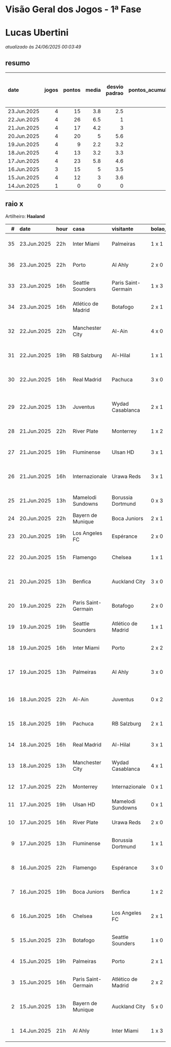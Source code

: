 # Visão Geral dos Jogos - 1ª Fase

# Lucas Ubertini

_atualizado às 24/06/2025 00:03:49_

## resumo

| date        |   jogos |   pontos |   media |   desvio padrao |   pontos_acumulados |   1-Placar exato |   2-Vencedor + gols de um time |   3-Vencedor correto |   4-Gols de um time |   5-Nenhum acerto |
|:------------|--------:|---------:|--------:|----------------:|--------------------:|-----------------:|-------------------------------:|---------------------:|--------------------:|------------------:|
| 23.Jun.2025 |       4 |       15 |     3.8 |             2.5 |                 150 |                0 |                              0 |                    3 |                   0 |                 1 |
| 22.Jun.2025 |       4 |       26 |     6.5 |             1   |                 135 |                0 |                              3 |                    1 |                   0 |                 0 |
| 21.Jun.2025 |       4 |       17 |     4.2 |             3   |                 109 |                0 |                              1 |                    2 |                   0 |                 1 |
| 20.Jun.2025 |       4 |       20 |     5   |             5.6 |                  92 |                1 |                              1 |                    0 |                   1 |                 1 |
| 19.Jun.2025 |       4 |        9 |     2.2 |             3.2 |                  72 |                0 |                              1 |                    0 |                   2 |                 1 |
| 18.Jun.2025 |       4 |       13 |     3.2 |             3.3 |                  63 |                0 |                              1 |                    1 |                   1 |                 1 |
| 17.Jun.2025 |       4 |       23 |     5.8 |             4.6 |                  50 |                1 |                              0 |                    2 |                   1 |                 0 |
| 16.Jun.2025 |       3 |       15 |     5   |             3.5 |                  27 |                0 |                              2 |                    0 |                   1 |                 0 |
| 15.Jun.2025 |       4 |       12 |     3   |             3.6 |                  12 |                0 |                              1 |                    1 |                   0 |                 2 |
| 14.Jun.2025 |       1 |        0 |     0   |             0   |                   0 |                0 |                              0 |                    0 |                   0 |                 1 |

## raio x

Artilheiro: **Haaland**

|   # | date        | hour   | casa                | visitante           | bolao_placar   | bolao_time          | real_placar   | real_time           |   pontos | criterio                     |   pontos_acumulados |
|----:|:------------|:-------|:--------------------|:--------------------|:---------------|:--------------------|:--------------|:--------------------|---------:|:-----------------------------|--------------------:|
|  35 | 23.Jun.2025 | 22h    | Inter Miami         | Palmeiras           | 1 x 1          | empate              | 2 x 2         | empate              |        5 | 3-Vencedor correto           |                 150 |
|  36 | 23.Jun.2025 | 22h    | Porto               | Al Ahly             | 2 x 0          | Porto               | 4 x 4         | empate              |        0 | 5-Nenhum acerto              |                 150 |
|  33 | 23.Jun.2025 | 16h    | Seattle Sounders    | Paris Saint-Germain | 1 x 3          | Paris Saint-Germain | 0 x 2         | Paris Saint-Germain |        5 | 3-Vencedor correto           |                 140 |
|  34 | 23.Jun.2025 | 16h    | Atlético de Madrid  | Botafogo            | 2 x 1          | Atlético de Madrid  | 1 x 0         | Atlético de Madrid  |        5 | 3-Vencedor correto           |                 145 |
|  32 | 22.Jun.2025 | 22h    | Manchester City     | Al-Ain              | 4 x 0          | Manchester City     | 6 x 0         | Manchester City     |        7 | 2-Vencedor + gols de um time |                 135 |
|  31 | 22.Jun.2025 | 19h    | RB Salzburg         | Al-Hilal            | 1 x 1          | empate              | 0 x 0         | empate              |        5 | 3-Vencedor correto           |                 128 |
|  30 | 22.Jun.2025 | 16h    | Real Madrid         | Pachuca             | 3 x 0          | Real Madrid         | 3 x 1         | Real Madrid         |        7 | 2-Vencedor + gols de um time |                 123 |
|  29 | 22.Jun.2025 | 13h    | Juventus            | Wydad Casablanca    | 2 x 1          | Juventus            | 4 x 1         | Juventus            |        7 | 2-Vencedor + gols de um time |                 116 |
|  28 | 21.Jun.2025 | 22h    | River Plate         | Monterrey           | 1 x 2          | Monterrey           | 0 x 0         | empate              |        0 | 5-Nenhum acerto              |                 109 |
|  27 | 21.Jun.2025 | 19h    | Fluminense          | Ulsan HD            | 3 x 1          | Fluminense          | 4 x 2         | Fluminense          |        5 | 3-Vencedor correto           |                 109 |
|  26 | 21.Jun.2025 | 16h    | Internazionale      | Urawa Reds          | 3 x 1          | Internazionale      | 2 x 1         | Internazionale      |        7 | 2-Vencedor + gols de um time |                 104 |
|  25 | 21.Jun.2025 | 13h    | Mamelodi Sundowns   | Borussia Dortmund   | 0 x 3          | Borussia Dortmund   | 3 x 4         | Borussia Dortmund   |        5 | 3-Vencedor correto           |                  97 |
|  24 | 20.Jun.2025 | 22h    | Bayern de Munique   | Boca Juniors        | 2 x 1          | Bayern de Munique   | 2 x 1         | Bayern de Munique   |       12 | 1-Placar exato               |                  92 |
|  23 | 20.Jun.2025 | 19h    | Los Angeles FC      | Espérance           | 2 x 0          | Los Angeles FC      | 0 x 1         | Espérance           |        0 | 5-Nenhum acerto              |                  80 |
|  22 | 20.Jun.2025 | 15h    | Flamengo            | Chelsea             | 1 x 1          | empate              | 3 x 1         | Flamengo            |        1 | 4-Gols de um time            |                  80 |
|  21 | 20.Jun.2025 | 13h    | Benfica             | Auckland City       | 3 x 0          | Benfica             | 6 x 0         | Benfica             |        7 | 2-Vencedor + gols de um time |                  79 |
|  20 | 19.Jun.2025 | 22h    | Paris Saint-Germain | Botafogo            | 2 x 0          | Paris Saint-Germain | 0 x 1         | Botafogo            |        0 | 5-Nenhum acerto              |                  72 |
|  19 | 19.Jun.2025 | 19h    | Seattle Sounders    | Atlético de Madrid  | 1 x 1          | empate              | 1 x 3         | Atlético de Madrid  |        1 | 4-Gols de um time            |                  72 |
|  18 | 19.Jun.2025 | 16h    | Inter Miami         | Porto               | 2 x 2          | empate              | 2 x 1         | Inter Miami         |        1 | 4-Gols de um time            |                  71 |
|  17 | 19.Jun.2025 | 13h    | Palmeiras           | Al Ahly             | 3 x 0          | Palmeiras           | 2 x 0         | Palmeiras           |        7 | 2-Vencedor + gols de um time |                  70 |
|  16 | 18.Jun.2025 | 22h    | Al-Ain              | Juventus            | 0 x 2          | Juventus            | 0 x 5         | Juventus            |        7 | 2-Vencedor + gols de um time |                  63 |
|  15 | 18.Jun.2025 | 19h    | Pachuca             | RB Salzburg         | 2 x 1          | Pachuca             | 1 x 2         | RB Salzburg         |        0 | 5-Nenhum acerto              |                  56 |
|  14 | 18.Jun.2025 | 16h    | Real Madrid         | Al-Hilal            | 3 x 1          | Real Madrid         | 1 x 1         | empate              |        1 | 4-Gols de um time            |                  56 |
|  13 | 18.Jun.2025 | 13h    | Manchester City     | Wydad Casablanca    | 4 x 1          | Manchester City     | 2 x 0         | Manchester City     |        5 | 3-Vencedor correto           |                  55 |
|  12 | 17.Jun.2025 | 22h    | Monterrey           | Internazionale      | 0 x 1          | Internazionale      | 1 x 1         | empate              |        1 | 4-Gols de um time            |                  50 |
|  11 | 17.Jun.2025 | 19h    | Ulsan HD            | Mamelodi Sundowns   | 0 x 1          | Mamelodi Sundowns   | 0 x 1         | Mamelodi Sundowns   |       12 | 1-Placar exato               |                  49 |
|  10 | 17.Jun.2025 | 16h    | River Plate         | Urawa Reds          | 2 x 0          | River Plate         | 3 x 1         | River Plate         |        5 | 3-Vencedor correto           |                  37 |
|   9 | 17.Jun.2025 | 13h    | Fluminense          | Borussia Dortmund   | 1 x 1          | empate              | 0 x 0         | empate              |        5 | 3-Vencedor correto           |                  32 |
|   8 | 16.Jun.2025 | 22h    | Flamengo            | Espérance           | 3 x 0          | Flamengo            | 2 x 0         | Flamengo            |        7 | 2-Vencedor + gols de um time |                  27 |
|   7 | 16.Jun.2025 | 19h    | Boca Juniors        | Benfica             | 1 x 2          | Benfica             | 2 x 2         | empate              |        1 | 4-Gols de um time            |                  20 |
|   6 | 16.Jun.2025 | 16h    | Chelsea             | Los Angeles FC      | 2 x 1          | Chelsea             | 2 x 0         | Chelsea             |        7 | 2-Vencedor + gols de um time |                  19 |
|   5 | 15.Jun.2025 | 23h    | Botafogo            | Seattle Sounders    | 1 x 0          | Botafogo            | 2 x 1         | Botafogo            |        5 | 3-Vencedor correto           |                  12 |
|   4 | 15.Jun.2025 | 19h    | Palmeiras           | Porto               | 2 x 1          | Palmeiras           | 0 x 0         | empate              |        0 | 5-Nenhum acerto              |                   7 |
|   3 | 15.Jun.2025 | 16h    | Paris Saint-Germain | Atlético de Madrid  | 2 x 2          | empate              | 4 x 0         | Paris Saint-Germain |        0 | 5-Nenhum acerto              |                   7 |
|   2 | 15.Jun.2025 | 13h    | Bayern de Munique   | Auckland City       | 5 x 0          | Bayern de Munique   | 10 x 0        | Bayern de Munique   |        7 | 2-Vencedor + gols de um time |                   7 |
|   1 | 14.Jun.2025 | 21h    | Al Ahly             | Inter Miami         | 1 x 3          | Inter Miami         | 0 x 0         | empate              |        0 | 5-Nenhum acerto              |                   0 |
